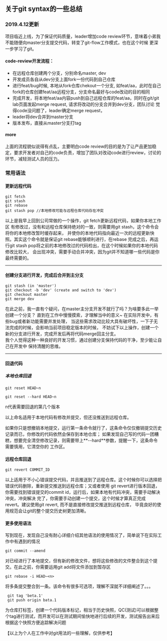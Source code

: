 ## 关于git syntax的一些总结

### 2019.4.12更新
项目临近上线，为了保证代码质量，leader增加code review环节，意味着小弟我不能随便向master分支提交代码，转变了git-flow工作模式，也在这个时候
更深一步学习了git。

#### code-review开发流程：

* 在远程仓库创建两个分支，分别命名master, dev
* 开发成员各自从dev分支上面fork一份代码到自己仓库
* 进行feat/bug时候, 本地从fork仓库chekout一个分支, 如feat/aa，此时在自己fork的仓库创建feat/aa远程分支，分支命名最好与code改动的目的相同
* 完成开发，将本地feat/aa内容push到自己远程仓库的feat/aa，同时在git/git lab页面发起merge request, 请求将改动的分支合并到dev分支，团队讨论
觉得code没问题了，leader确定merge request，
* leader将dev合并到master分支
* 版本发布，直接从master分支打tag

#### more
 上面的流程貌似说得有点乱，主要明白code review的目的是为了让产品更加稳定，要求开发者对自己的code负责，增加了团队对改动code进行review，讨论的环节，减轻测试人员的压力。



### 常用语法

#### 更新远程代码

```
git fetch 
git stash 
git rebase
git stash pop //本地修改可能与远程仓库代码存在冲突

```

以上是我早上回到公司常做的一个操作，git fetch更新远程代码，如果你本地工作区
有修改过，没有和远程仓库保持绝对的一致，则需要用git stash，这个命令会将你的本地修改暂时缓存起来，
并使你的本地代码指向最近一次的远程更新快照。其实这个命令就是保证git rebase能够顺利进行，在rebase
完成之后，再运行git stash pop将之前的本地修改过的代码检出，在这个时候如果你的本地代码修改比较大，
会出现冲突，需要手动合并冲突，因为git并不知道哪一些代码是你最终需要的。

***

#### 创建分支进行开发，完成后合并到主分支

```
git stash (in 'master')
git checkout -b 'dev' (create and switch to 'dev')
git checkout master
git merge dev

```

在此之前，我一直有个疑问，在master主分支开发不就行了吗？为啥要多此一举创建一个分支？
直到在工作中慢慢摸索，才理解当中的意义~ 在实际开发中，有些bug或者新功能需要并发处理，
当这些需求改动比较大具有破坏性，一下子无法完成的时候，会影响当前项目稳定版本的时候，
不妨试下以上操作，创建一个新的分支进行开发，完成开发后再将代码merge回主分支。  
我个人觉得这种一种良好的开发习惯，通过创建分支保持代码的干净，至少能让自己在开发中
保持清醒的思维。

---

#### 回退代码

##### 本地仓库回退

```
git reset HEAD~n

git reset --hard HEAD~n

```

n代表需要回退的第几个版本

以上命名适用于本地代码有修改并提交，但还没推送到远程仓库。  

如果你只是想撤销本地提交，运行第一条命令就行了，这条命令仅仅撤销提交历史记录而已，你修改的代码依然会保存到本地仓库；
如果发现自己写的代码一团糟糕，想要完全清空修改记录，则需要带上**--hard**参数，提醒一下，这条命令需要慎用，它清空你的
工作区。

#### 远程仓库回退


```
git revert COMMIT_ID

```

以上适用于不小心错误提交代码，并且推送到了远程仓库。这个时候你可以选择把错误代码删除，重新提交推送到远程仓库；又或者使用
git revert进行版本回退，你需要找到错误提交的commit id，运行后，如果本地有代码冲突，需要手动解决冲突，冲突解决
完了，你需要手动创建一个提交，这个时候才算真正完成revert。建议使用git revert, 而不是直接修改提交推送到远程仓库，
毕竟良好的使用规范会让git的整个提交历史树更加清晰。


#### 更多使用语法

写到现在，发现自己没有耐心详细介绍其他语法的使用情况了，简单说下在实际工作中有遇到的情况

```
git commit --amend

```

对已经进行了本地提交，但有新的修改文件，想将这些修改的文件整合到这个提交。在此之前，你需要运用git add将文件添加到暂存区

```
git rebase -i HEAD~<n>

```

将多条提交整合到一条。该命令有很多可选项，理解不深就不详细阐述了。。。

```
 git tag 'beta.1'
 git push origin bata.1

```

为仓库打标签，创建一个代码版本标记，相当于历史快照，QC(测试)可以根据整个tag进行测试，而开发可以在测试期间愉快地进行后续的开发，测试报告出来后
根据这个快照方便追踪解决问题


【以上为个人在工作中对git用法的一些理解，仅供参考】
